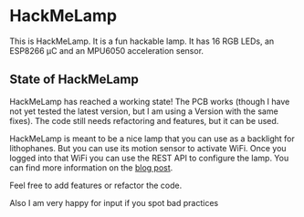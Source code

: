 # HackMeLamp

This is HackMeLamp. It is a fun hackable lamp. 
It has 16 RGB LEDs, an ESP8266 µC and an MPU6050 acceleration sensor.

## State of HackMeLamp

HackMeLamp has reached a working state! The PCB works (though I have not yet tested the latest version, but I am using a Version with the same fixes). The code still needs refactoring and features, but it can be used.

HackMeLamp is meant to be a nice lamp that you can use as a backlight for lithophanes. But you can use its motion sensor to activate WiFi. Once you logged into that WiFi you can use the REST API to configure the lamp.
You can find more information on the [blog post](https://devdrik.de/hackmelamp/). 

Feel free to add features or refactor the code.

Also I am very happy for input if you spot bad practices 

